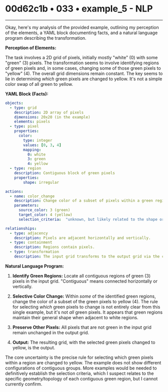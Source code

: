 # 00d62c1b • 033 • example_5 - NLP

---
Okay, here's my analysis of the provided example, outlining my perception of the elements, a YAML block documenting facts, and a natural language program describing the transformation.

**Perception of Elements:**

The task involves a 2D grid of pixels, initially mostly "white" (0) with some "green" (3) pixels. The transformation seems to involve identifying regions of green pixels and, in some cases, changing some of those green pixels to "yellow" (4). The overall grid dimensions remain constant. The key seems to lie in determining *which* green pixels are changed to yellow. It's not a simple color swap of all green to yellow.

**YAML Block (Facts):**



```yaml
objects:
  - type: grid
    description: 2D array of pixels
    dimensions: 20x20 (in the example)
    elements: pixels
  - type: pixel
    properties:
      color:
        type: integer
        values: [0, 3, 4]
        mapping:
          0: white
          3: green
          4: yellow
  - type: region
    description: Contiguous block of green pixels
    properties:
        shape: irregular

actions:
  - name: color_change
    description: Change color of a subset of pixels within a green region.
    parameters:
      source_color: 3 (green)
      target_color: 4 (yellow)
      selection_criteria:  "unknown, but likely related to the shape or position of connected green components."

relationships:
  - type: adjacency
    description: Pixels are adjacent horizontally and vertically.
  - type: containment
    description: Regions contain pixels.
  - type: transformation
    description: The input grid transforms to the output grid via the color_change action.

```



**Natural Language Program:**

1.  **Identify Green Regions:** Locate all contiguous regions of green (3) pixels in the input grid.  "Contiguous" means connected horizontally or vertically.

2.  **Selective Color Change:** Within *some* of the identified green regions, change the color of a subset of the green pixels to yellow (4). The rule for selecting *which* green pixels to change is not entirely clear from this single example, but it's not *all* green pixels. It appears that green regions maintain their general shape when adjacent to white regions.

3.  **Preserve Other Pixels:** All pixels that are not green in the input grid remain unchanged in the output grid.

4. **Output:** The resulting grid, with the selected green pixels changed to yellow, is the output.

The core uncertainty is the precise rule for selecting which green pixels within a region are changed to yellow. The example does not show different configurations of contiguous groups. More examples would be needed to definitively establish the selection criteria, which I suspect relates to the specific geometry/topology of each contiguous green region, but I cannot currently confirm.

